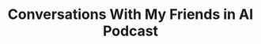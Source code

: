 ---
title: "Conversations With My Friends in AI Podcast"
slug: "conversations-with-my-friends-in-ai-podcast-appearance"
draft: false
event_date: "2024-01-23"
image: "img/resources/resource-image-for-podcasts.webp"
name: "From Theory to Tech: A Woman's Journey in Data Science - Conversations with my Friends in AI Podcast"
description: "Dr. Rebecca Bilbro joins the [Conversations With My Friends in AI](https://youtube.com/playlist?list=PLynBWIw8DB-kuukqtINluyne6H6c50xPo) podcast to discuss her career in Data Science, current trends in NLP and LLMs, and offers tips for navigating the job market."
events: ['Podcast']
registration_link:
call_to_action:
video_link: https://www.youtube.com/embed/X1lHesKTLrc?si=gfEqHauwZNNrqfBC
audio_link:
categories: ['Video']
presenters: ['Rebecca Bilbro']
topics: ['AI', 'Career', 'Data Science', 'LLM', 'NLP',]
---